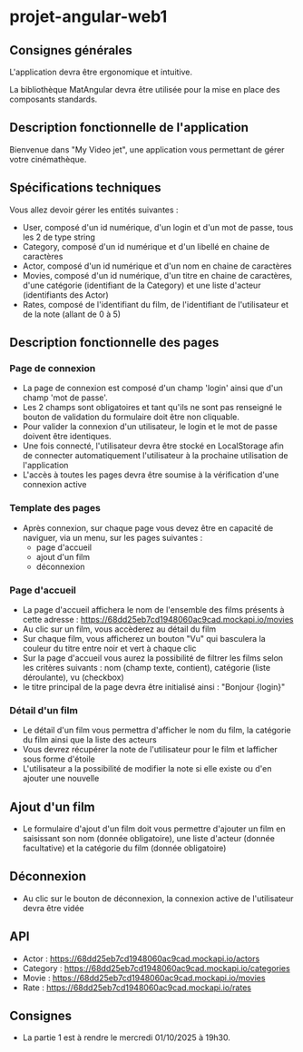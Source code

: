 # projet-angular-web1

## Consignes générales

L'application devra être ergonomique et intuitive.

La bibliothèque MatAngular devra être utilisée pour la mise en place des composants standards.

## Description fonctionnelle de l'application

Bienvenue dans "My Video jet", une application vous permettant de gérer votre cinémathèque.

## Spécifications techniques

Vous allez devoir gérer les entités suivantes :
- User, composé d'un id numérique, d'un login et d'un mot de passe, tous les 2 de type string
- Category, composé d'un id numérique et d'un libellé en chaine de caractères
- Actor, composé d'un id numérique et d'un nom en chaine de caractères
- Movies, composé d'un id numérique, d'un titre en chaine de caractères, d'une catégorie (identifiant de la Category) et une liste d'acteur (identifiants des Actor)
- Rates, composé de l'identifiant du film, de l'identifiant de l'utilisateur et de la note (allant de 0 à 5)

## Description fonctionnelle des pages

### Page de connexion

- La page de connexion est composé d'un champ 'login' ainsi que d'un champ 'mot de passe'.
- Les 2 champs sont obligatoires et tant qu'ils ne sont pas renseigné le bouton de validation du formulaire doit être non cliquable.
- Pour valider la connexion d'un utilisateur, le login et le mot de passe doivent être identiques.
- Une fois connecté, l'utilisateur devra être stocké en LocalStorage afin de connecter automatiquement l'utilisateur à la prochaine utilisation de l'application
- L'accès à toutes les pages devra être soumise à la vérification d'une connexion active

### Template des pages

- Après connexion, sur chaque page vous devez être en capacité de naviguer, via un menu, sur les pages suivantes :
    - page d'accueil
    - ajout d'un film
    - déconnexion 

### Page d'accueil

- La page d'accueil affichera le nom de l'ensemble des films présents à cette adresse : https://68dd25eb7cd1948060ac9cad.mockapi.io/movies
- Au clic sur un film, vous accèderez au détail du film
- Sur chaque film, vous afficherez un bouton "Vu" qui basculera la couleur du titre entre noir et vert à chaque clic
- Sur la page d'accueil vous aurez la possibilité de filtrer les films selon les critères suivants : nom (champ texte, contient), catégorie (liste déroulante), vu (checkbox)
- le titre principal de la page devra être initialisé ainsi : "Bonjour {login}"

### Détail d'un film

- Le détail d'un film vous permettra d'afficher le nom du film, la catégorie du film ainsi que la liste des acteurs
- Vous devrez récupérer la note de l'utilisateur pour le film et lafficher sous forme d'étoile
- L'utilisateur a la possibilité de modifier la note si elle existe ou d'en ajouter une nouvelle

## Ajout d'un film

- Le formulaire d'ajout d'un film doit vous permettre d'ajouter un film en saisissant son nom (donnée obligatoire), une liste d'acteur (donnée facultative) et la catégorie du film (donnée obligatoire)

## Déconnexion

- Au clic sur le bouton de déconnexion, la connexion active de l'utilisateur devra être vidée

## API

- Actor : https://68dd25eb7cd1948060ac9cad.mockapi.io/actors
- Category : https://68dd25eb7cd1948060ac9cad.mockapi.io/categories
- Movie : https://68dd25eb7cd1948060ac9cad.mockapi.io/movies
- Rate : https://68dd25eb7cd1948060ac9cad.mockapi.io/rates

## Consignes

- La partie 1 est à rendre le mercredi 01/10/2025 à 19h30.